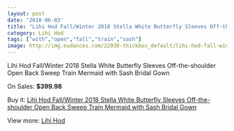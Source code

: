 ```yaml
---
layout: post
date: '2018-06-03'
title: "Lihi Hod Fall/Winter 2018 Stella White Butterfly Sleeves Off-the-shoulder Open Back Sweep Train Mermaid with Sash Bridal Gown"
category: Lihi Hod
tags: ["with","open","fall","train","sash"]
image: http://img.eudances.com/22938-thickbox_default/lihi-hod-fall-winter-2018-stella-white-butterfly-sleeves-off-the-shoulder-open-back-sweep-train-mermaid-with-sash-bridal-gown.jpg
---
```

Lihi Hod Fall/Winter 2018 Stella White Butterfly Sleeves Off-the-shoulder Open Back Sweep Train Mermaid with Sash Bridal Gown

On Sales: **$399.98**
<a href="https://www.eudances.com/en/lihi-hod/7331-lihi-hod-fall-winter-2018-stella-white-butterfly-sleeves-off-the-shoulder-open-back-sweep-train-mermaid-with-sash-bridal-gown.html"><amp-img layout="responsive" width="600" height="600" src="//img.eudances.com/22938-thickbox_default/lihi-hod-fall-winter-2018-stella-white-butterfly-sleeves-off-the-shoulder-open-back-sweep-train-mermaid-with-sash-bridal-gown.jpg" alt="Lihi Hod Fall/Winter 2018 Stella White Butterfly Sleeves Off-the-shoulder Open Back Sweep Train Mermaid with Sash Bridal Gown 0" /></a>
<a href="https://www.eudances.com/en/lihi-hod/7331-lihi-hod-fall-winter-2018-stella-white-butterfly-sleeves-off-the-shoulder-open-back-sweep-train-mermaid-with-sash-bridal-gown.html"><amp-img layout="responsive" width="600" height="600" src="//img.eudances.com/22941-thickbox_default/lihi-hod-fall-winter-2018-stella-white-butterfly-sleeves-off-the-shoulder-open-back-sweep-train-mermaid-with-sash-bridal-gown.jpg" alt="Lihi Hod Fall/Winter 2018 Stella White Butterfly Sleeves Off-the-shoulder Open Back Sweep Train Mermaid with Sash Bridal Gown 1" /></a>
<a href="https://www.eudances.com/en/lihi-hod/7331-lihi-hod-fall-winter-2018-stella-white-butterfly-sleeves-off-the-shoulder-open-back-sweep-train-mermaid-with-sash-bridal-gown.html"><amp-img layout="responsive" width="600" height="600" src="//img.eudances.com/22940-thickbox_default/lihi-hod-fall-winter-2018-stella-white-butterfly-sleeves-off-the-shoulder-open-back-sweep-train-mermaid-with-sash-bridal-gown.jpg" alt="Lihi Hod Fall/Winter 2018 Stella White Butterfly Sleeves Off-the-shoulder Open Back Sweep Train Mermaid with Sash Bridal Gown 2" /></a>
<a href="https://www.eudances.com/en/lihi-hod/7331-lihi-hod-fall-winter-2018-stella-white-butterfly-sleeves-off-the-shoulder-open-back-sweep-train-mermaid-with-sash-bridal-gown.html"><amp-img layout="responsive" width="600" height="600" src="//img.eudances.com/22939-thickbox_default/lihi-hod-fall-winter-2018-stella-white-butterfly-sleeves-off-the-shoulder-open-back-sweep-train-mermaid-with-sash-bridal-gown.jpg" alt="Lihi Hod Fall/Winter 2018 Stella White Butterfly Sleeves Off-the-shoulder Open Back Sweep Train Mermaid with Sash Bridal Gown 3" /></a>

Buy it: [Lihi Hod Fall/Winter 2018 Stella White Butterfly Sleeves Off-the-shoulder Open Back Sweep Train Mermaid with Sash Bridal Gown](https://www.eudances.com/en/lihi-hod/7331-lihi-hod-fall-winter-2018-stella-white-butterfly-sleeves-off-the-shoulder-open-back-sweep-train-mermaid-with-sash-bridal-gown.html "Lihi Hod Fall/Winter 2018 Stella White Butterfly Sleeves Off-the-shoulder Open Back Sweep Train Mermaid with Sash Bridal Gown")

View more: [Lihi Hod](https://www.eudances.com/en/112-lihi-hod "Lihi Hod")